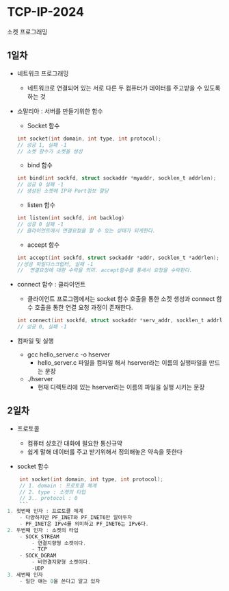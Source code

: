 # TCP-IP-2024
소켓 프로그래밍

## 1일차
- 네트워크 프로그래밍
    - 네트워크로 연결되어 있는 서로 다른 두 컴퓨터가 데이터를 주고받을 수 있도록 하는 것

- 소말리아 : 서버를 만들기위한 함수
    - Socket 함수
    ``` c
    int socket(int domain, int type, int protocol);
    // 성공 1, 실패 -1
    // 소켓 함수가 소켓을 생성
    ```
    
    
    - bind 함수
    ``` c
    int bind(int sockfd, struct sockaddr *myaddr, socklen_t addrlen);
    // 성공 0 실패 -1
    // 생성된 소켓에 IP와 Port정보 할당
    ```
        
    
    - listen 함수
    ``` c
    int listen(int sockfd, int backlog)
    // 성공 0 실패 -1
    // 클라이언트에서 연결요청을 할 수 있는 상태가 되게한다.
    ```
        

    - accept 함수
    ``` c
    int accept(int sockfd, struct sockaddr *addr, socklen_t *addrlen);
    //성공 파일디스크립터, 실패 -1
    //  연결요청에 대한 수락을 의미. accept함수를 통새서 요청을 수락한다.
    ```
        

- connect 함수 : 클라이언트
    - 클라이언트 프로그램에서는 socket 함수 호출을 통한 소켓 생성과 connect 함수 호출을 통한 연결 요청 과정이 존재한다.

    ``` c
    int connect(int sockfd, struct sockaddr *serv_addr, socklen_t addrlen);
    // 성공 0, 실패 -1
    ```

- 컴파일 및 실행
    - gcc hello_server.c -o hserver
        - hello_server.c 파일을 컴파일 해서 hserver라는 이름의 실행파일을 만드는 문장
    - ./hserver
        - 현재 디렉토리에 있는 hserver라는 이름의 파일을 실행 시키는 문장


## 2일차
- 프로토콜
    - 컴퓨터 상호간 대화에 필요한 통신규약
    - 쉽게 말해 데이터를 주고 받기위해서 정의해놓은 약속을 뜻한다

- socket 함수 
``` c
    int socket(int domain, int type, int protocol);
    // 1. domain : 프로토콜 체계
    // 2. type : 소켓의 타입
    // 3.. protocol : 0    
    ```
1. 첫번째 인자 : 프로토콜 체계
    - 다양하지만 PF_INET와 PF_INET6만 알아두자
    - PF_INET은 IPv4를 의미하고 PF_INET6는 IPv6다.
2. 두번째 인자 : 소켓의 타입
    - SOCK_STREAM
        - 연결지향형 소켓이다.
        - TCP
    - SOCK_DGRAM
        - 비연결지향형 소켓이다.
        -UDP
3. 세번째 인자
    - 일단 얘는 0을 쓴다고 알고 있자

